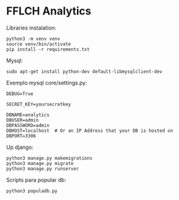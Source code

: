 # FFLCH Analytics

Libraries instalation:

    python3 -m venv venv
    source venv/bin/activate 
    pip install -r requirements.txt

Mysql:

    sudo apt-get install python-dev default-libmysqlclient-dev

Exemplo mysql core/settings.py:

    DEBUG=True

    SECRET_KEY=yoursecretkey

    DBNAME=analytics
    DBUSER=admin
    DBPASSWORD=admin
    DBHOST=localhost  # Or an IP Address that your DB is hosted on
    DBPORT=3306

Up django:

    python3 manage.py makemigrations
    python3 manage.py migrate
    python3 manage.py runserver

Scripts para popular db:

    python3 populadb.py 


